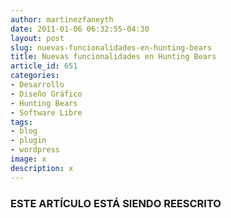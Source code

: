 ```yaml
---
author: martinezfaneyth
date: 2011-01-06 06:32:55-04:30
layout: post
slug: nuevas-funcionalidades-en-hunting-bears
title: Nuevas funcionalidades en Hunting Bears
article_id: 651
categories:
- Desarrollo
- Diseño Gráfico
- Hunting Bears
- Software Libre
tags:
- blog
- plugin
- wordpress
image: x
description: x
---
```



### ESTE ARTÍCULO ESTÁ SIENDO REESCRITO
